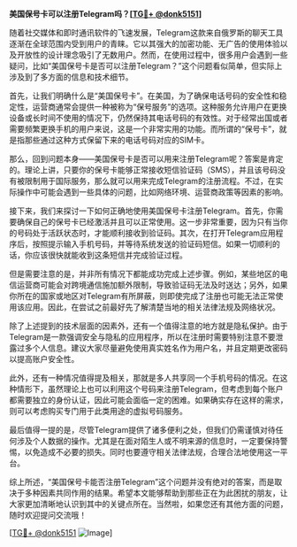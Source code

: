 **美国保号卡可以注册Telegram吗？[[TG💪+ @donk5151](https://t.me/s/donk5151)]**

随着社交媒体和即时通讯软件的飞速发展，Telegram这款来自俄罗斯的聊天工具逐渐在全球范围内受到用户的青睐。它以其强大的加密功能、无广告的使用体验以及开放性的设计理念吸引了无数用户。然而，在使用过程中，很多用户会遇到一些疑问，比如“美国保号卡是否可以注册Telegram？”这个问题看似简单，但实际上涉及到了多方面的信息和技术细节。

首先，让我们明确什么是“美国保号卡”。在美国，为了确保电话号码的安全性和稳定性，运营商通常会提供一种被称为“保号服务”的选项。这种服务允许用户在更换设备或长时间不使用的情况下，仍然保持其电话号码的有效性。对于经常出国或者需要频繁更换手机的用户来说，这是一个非常实用的功能。而所谓的“保号卡”，就是指那些通过这种方式保留下来的电话号码对应的SIM卡。

那么，回到问题本身——美国保号卡是否可以用来注册Telegram呢？答案是肯定的。理论上讲，只要你的保号卡能够正常接收短信验证码（SMS），并且该号码没有被限制用于国际服务，那么就可以用来完成Telegram的注册流程。不过，在实际操作中可能会遇到一些具体的问题，比如网络环境、运营商政策等因素的影响。

接下来，我们来探讨一下如何正确地使用美国保号卡注册Telegram。首先，你需要确保自己的保号卡已经激活并且可以正常使用。这一步非常重要，因为只有当你的号码处于活跃状态时，才能顺利接收到验证码。其次，在打开Telegram应用程序后，按照提示输入手机号码，并等待系统发送的验证码短信。如果一切顺利的话，你应该很快就能收到这条短信并完成验证过程。

但是需要注意的是，并非所有情况下都能成功完成上述步骤。例如，某些地区的电信运营商可能会对跨境通信施加额外限制，导致验证码无法及时送达；另外，如果你所在的国家或地区对Telegram有所屏蔽，则即使完成了注册也可能无法正常使用该应用。因此，在尝试之前最好先了解清楚当地的相关法律法规及网络状况。

除了上述提到的技术层面的因素外，还有一个值得注意的地方就是隐私保护。由于Telegram是一款强调安全与隐私的应用程序，所以在注册时需要特别注意不要泄露过多个人信息。建议大家尽量避免使用真实姓名作为用户名，并且定期更改密码以提高账户安全性。

此外，还有一种情况值得提及相关，那就是多人共享同一个手机号码的情况。在这种情形下，虽然理论上也可以利用这个号码来注册Telegram，但考虑到每个账户都需要独立的身份认证，因此可能会面临一定的困难。如果确实存在这样的需求，则可以考虑购买专门用于此类用途的虚拟号码服务。

最后值得一提的是，尽管Telegram提供了诸多便利之处，但我们仍需谨慎对待任何涉及个人数据的操作。尤其是在面对陌生人或不明来源的信息时，一定要保持警惕，以免造成不必要的损失。同时也要遵守相关法律法规，合理合法地使用这一平台。

综上所述，“美国保号卡能否注册Telegram”这个问题并没有绝对的答案，而是取决于多种因素共同作用的结果。希望本文能够帮助到那些正在为此困扰的朋友，让大家更加清晰地认识到其中的关键点所在。当然啦，如果您还有其他方面的问题，随时欢迎提问交流哦！

[[TG💪+ @donk5151](https://t.me/s/donk5151) ![Image](https://i.postimg.cc/rwNCRYN7/Snipaste-2025-04-30-17-27-05.png)]